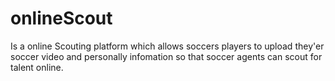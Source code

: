 # onlineScout
Is a online Scouting platform which allows soccers players to upload they'er soccer video and personally infomation so that soccer agents can scout for talent online.
